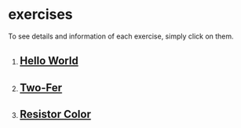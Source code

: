 # exercises

To see details and information of each exercise, simply click on them.

1. ## [Hello World](exercises/HelloWorld.md)

2. ## [Two-Fer](exercises/TwoFer.md)

3. ## [Resistor Color](exercises/ResistorColor.md)

